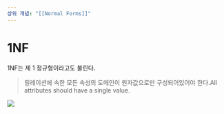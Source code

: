 ```yaml
---
상위 개념: "[[Normal Forms]]"
---
```

# 1NF
1NF는 제 1 정규형이라고도 불린다.

> 릴레이션에 속한 모든 속성의 도메인이 원자값으로만 구성되어있어야 한다.All attributes should have a single value.

![](https://i.imgur.com/rx19oLu.png)
